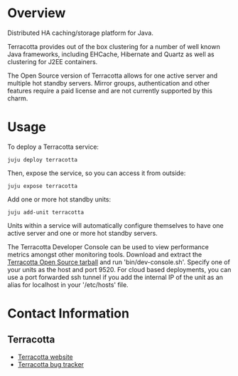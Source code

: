 # Overview

Distributed HA caching/storage platform for Java.

Terracotta provides out of the box clustering for a number of well known Java
frameworks, including EHCache, Hibernate and Quartz as well as clustering
for J2EE containers.

The Open Source version of Terracotta allows for one active server and multiple
hot standby servers. Mirror groups, authentication and other features require
a paid license and are not currently supported by this charm.
 
# Usage

To deploy a Terracotta service:

    juju deploy terracotta

Then, expose the service, so you can access it from outside:

    juju expose terracotta

Add one or more hot standby units:

    juju add-unit terracotta

Units within a service will automatically configure themselves to have one
active server and one or more hot standby servers.

The Terracotta Developer Console can be used to view performance metrics
amongst other monitoring tools. Download and extract the [Terracotta Open Source
tarball](http://www.terracotta.org/downloads/open-source) and run
'bin/dev-console.sh'. Specify one of your units as the host and port 9520.
For cloud based deployments, you can use a port forwarded ssh tunnel if you add
the internal IP of the unit as an alias for localhost in your '/etc/hosts' file.

# Contact Information

## Terracotta

 - [Terracotta website](http://terracotta.org/)
 - [Terracotta bug tracker](https://jira.terracotta.org)
